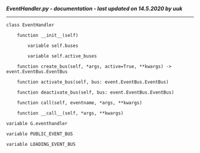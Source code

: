 ***EventHandler.py - documentation - last updated on 14.5.2020 by uuk***
___

    class EventHandler

        function __init__(self)

            variable self.buses

            variable self.active_buses

        function create_bus(self, *args, active=True, **kwargs) -> event.EventBus.EventBus

        function activate_bus(self, bus: event.EventBus.EventBus)

        function deactivate_bus(self, bus: event.EventBus.EventBus)

        function call(self, eventname, *args, **kwargs)

        function __call__(self, *args, **kwargs)

    variable G.eventhandler

    variable PUBLIC_EVENT_BUS

    variable LOADING_EVENT_BUS